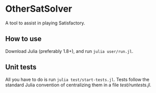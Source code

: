 # OtherSatSolver

A tool to assist in playing Satisfactory.

## How to use

Download Julia (preferably 1.8+), and run `julia user/run.jl`.

## Unit tests

All you have to do is run `julia test/start-tests.jl`. Tests follow the standard Julia convention of centralizing them in a file *test/runtests.jl*.


